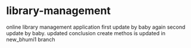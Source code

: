 # library-management
online library management application
first update by baby again
second update by baby.
updated conclusion
create  methos is updated in new_bhumi1 branch





